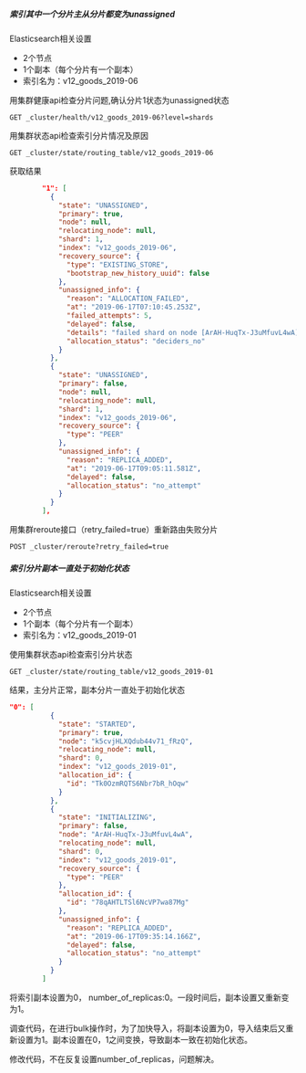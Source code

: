 ##### 索引其中一个分片主从分片都变为unassigned

  Elasticsearch相关设置
  * 2个节点
  * 1个副本（每个分片有一个副本）
  * 索引名为：v12_goods_2019-06

  用集群健康api检查分片问题,确认分片1状态为unassigned状态

  ```
  GET _cluster/health/v12_goods_2019-06?level=shards
  ```

  用集群状态api检查索引分片情况及原因

  ```
  GET _cluster/state/routing_table/v12_goods_2019-06
  ```

  获取结果

  ```json
          "1": [
            {
              "state": "UNASSIGNED",
              "primary": true,
              "node": null,
              "relocating_node": null,
              "shard": 1,
              "index": "v12_goods_2019-06",
              "recovery_source": {
                "type": "EXISTING_STORE",
                "bootstrap_new_history_uuid": false
              },
              "unassigned_info": {
                "reason": "ALLOCATION_FAILED",
                "at": "2019-06-17T07:10:45.253Z",
                "failed_attempts": 5,
                "delayed": false,
                "details": "failed shard on node [ArAH-HuqTx-J3uMfuvL4wA]: failed to create shard, failure IOException[failed to obtain in-memory shard lock]; nested: ShardLockObtainFailedException[[v12_goods_2019-06][1]: obtaining shard lock timed out after 5000ms]; ",
                "allocation_status": "deciders_no"
              }
            },
            {
              "state": "UNASSIGNED",
              "primary": false,
              "node": null,
              "relocating_node": null,
              "shard": 1,
              "index": "v12_goods_2019-06",
              "recovery_source": {
                "type": "PEER"
              },
              "unassigned_info": {
                "reason": "REPLICA_ADDED",
                "at": "2019-06-17T09:05:11.581Z",
                "delayed": false,
                "allocation_status": "no_attempt"
              }
            }
          ],
  ```

  用集群reroute接口（retry_failed=true）重新路由失败分片
  ```
  POST _cluster/reroute?retry_failed=true
  ```

##### 索引分片副本一直处于初始化状态


  Elasticsearch相关设置
  * 2个节点
  * 1个副本（每个分片有一个副本）
  * 索引名为：v12_goods_2019-01

  使用集群状态api检查索引分片状态
  ```
  GET _cluster/state/routing_table/v12_goods_2019-01
  ```

  结果，主分片正常，副本分片一直处于初始化状态
  ```json
  "0": [
            {
              "state": "STARTED",
              "primary": true,
              "node": "k5cvjHLXQdub44v71_fRzQ",
              "relocating_node": null,
              "shard": 0,
              "index": "v12_goods_2019-01",
              "allocation_id": {
                "id": "Tk0OzmRQTS6Nbr7bR_hOqw"
              }
            },
            {
              "state": "INITIALIZING",
              "primary": false,
              "node": "ArAH-HuqTx-J3uMfuvL4wA",
              "relocating_node": null,
              "shard": 0,
              "index": "v12_goods_2019-01",
              "recovery_source": {
                "type": "PEER"
              },
              "allocation_id": {
                "id": "78qAHTLTSl6NcVP7wa87Mg"
              },
              "unassigned_info": {
                "reason": "REPLICA_ADDED",
                "at": "2019-06-17T09:35:14.166Z",
                "delayed": false,
                "allocation_status": "no_attempt"
              }
            }
          ]
  ```

  将索引副本设置为0， number_of_replicas:0。一段时间后，副本设置又重新变为1。

  调查代码，在进行bulk操作时，为了加快导入，将副本设置为0，导入结束后又重新设置为1。副本设置在0，1之间变换，导致副本一致在初始化状态。

  修改代码，不在反复设置number_of_replicas，问题解决。
